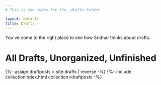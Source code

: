 ```yaml
---
# This is the index for the _drafts folder

layout: default
title: Drafts
---
```


You've come to the right place to see how Sridhar thinks about drafts.

<h1> All Drafts, Unorganized, Unfinished</h1>

{%- assign draftposts = site.drafts | reverse -%}
{%- include collectionIndex.html collection=draftposts -%}
